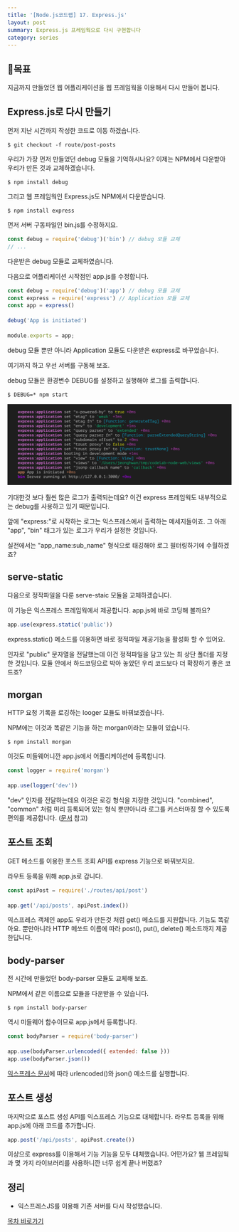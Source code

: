 ```yaml
---
title: '[Node.js코드랩] 17. Express.js'
layout: post
summary: Express.js 프레임웍으로 다시 구현합니다 
category: series
---
```


## 🌳목표 

지금까지 만들었던 웹 어플리케이션을 웹 프레임웍을 이용해서 다시 만들어 봅니다.

## Express.js로 다시 만들기 

먼저 지난 시간까지 작성한 코드로 이동 하겠습니다.

```
$ git checkout -f route/post-posts
```

우리가 가장 먼저 만들었던 debug 모듈을 기억하시나요? 
이제는 NPM에서 다운받아 우리가 만든 것과 교체하겠습니다.

```
$ npm install debug 
```

그리고 웹 프레임웍인 Express.js도 NPM에서 다운받습니다.

```
$ npm install express
```

먼저 서버 구동파일인 bin.js를 수정하지요.

```js
const debug = require('debug')('bin') // debug 모듈 교체
// ...
```

다운받은 debug 모듈로 교체하였습니다.

다음으로 어플리케이션 시작점인 app.js를 수정합니다.

```js
const debug = require('debug')('app') // debug 모듈 교체 
const express = require('express') // Application 모듈 교체 
const app = express()

debug('App is initiated')

module.exports = app;
```

debug 모듈 뿐만 아니라 Application 모듈도 다운받은 express로 바꾸었습니다.

여기까지 하고 우선 서버를 구동해 보죠. 

debug 모듈은 환경변수 DEBUG를 설정하고 실행해야 로그를 출력합니다.

```
$ DEBUG=* npm start 
```

![](/assets/imgs/2018/12/17/result_1.png)

기대한것 보다 훨씬 많은 로그가 출력되는데요? 
이건 express 프레임웍도 내부적으로는 debug를 사용하고 있기 때문입니다.

앞에 "express:"로 시작하는 로그는 익스프레스에서 출력하는 메세지들이죠. 
그 아래 "app", "bin" 태그가 있는 로그가 우리가 설정한 것입니다.

실전에서는 "app_name:sub_name" 형식으로 태깅해야 로그 필터링하기에 수월하겠죠?

## serve-static 

다음으로 정작파일을 다룬 serve-staic 모듈을 교체하겠습니다. 

이 기능은 익스프레스 프레임웍에서 제공합니다.
app.js에 바로 코딩해 볼까요? 

```js
app.use(express.static('public'))
```

express.static() 메소드를 이용하면 바로 정적파일 제공기능을 활성화 할 수 있어요. 

인자로 "public" 문자열을 전달했는데 이건 정적파일을 담고 있는 최 상단 폴더를 지정한 것입니다.
모듈 안에서 하드코딩으로 박아 놓았던 우리 코드보다 더 확장하기 좋은 코드죠?

## morgan

HTTP 요청 기록을 로깅하는 looger 모듈도 바꿔보겠습니다. 

NPM에는 이것과 똑같은 기능을 하는 morgan이라는 모듈이 있습니다.

```
$ npm install morgan
```

이것도 미들웨어니깐 app.js에서 어플리케이션에 등록합니다.

```js
const logger = require('morgan')

app.use(logger('dev'))
```

"dev" 인자를 전달하는데요 이것은 로깅 형식을 지정한 것입니다. 
"combined", "common" 처럼 미리 등록되어 있는 형식 뿐만아니라 로그를 커스터마징 할 수 있도록 편의를 제공합니다. ([문서](https://github.com/expressjs/morgan#predefined-formats) 참고)

## 포스트 조회 

GET 메소드를 이용한 포스트 조회 API를 express 기능으로 바꿔보지요.

라우트 등록을 위해 app.js로 갑니다.

```js
const apiPost = require('./routes/api/post')

app.get('/api/posts', apiPost.index())
```

익스프레스 객체인 app도 우리가 만든것 처럼 get() 메소드를 지원합니다. 
기능도 똑같아요. 
뿐만아니라 HTTP 메쏘드 이름에 따라 post(), put(), delete() 메소드까지 제공한답니다. 

## body-parser

전 시간에 만들었던 body-parser 모듈도 교체해 보죠. 

NPM에서 같은 이름으로 모듈을 다운받을 수 있습니다.

```
$ npm install body-parser
```

역시 미들웨어 함수이므로 app.js에서 등록합니다. 

```js
const bodyParser = require('body-parser')

app.use(bodyParser.urlencoded({ extended: false }))
app.use(bodyParser.json())
```

[익스프레스 문서](https://expressjs.com/ko/4x/api.html#req.body)에 따라 urlencoded()와 json() 메소드를 실행합니다.

## 포스트 생성 

마지막으로 포스트 생성 API를 익스프레스 기능으로 대체합니다.
라우트 등록을 위해 app.js에 아래 코드를 추가합니다.

```js
app.post('/api/posts', apiPost.create())
```

이상으로 express를 이용해서 기능 기능을 모두 대체했습니다. 
어떤가요? 
웹 프레임웍과 몇 가지 라이브러리를 사용하니깐 너무 쉽게 끝나 버렸죠? 

## 정리 

* 익스프레스JS를 이용해 기존 서버를 다시 작성했습니다.

[목차 바로가기](/series/2018/12/01/node-web-0_index.html)
